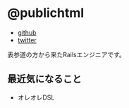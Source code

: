 # @publichtml

* [github](https://github.com/publichtml)
* [twitter](https://twitter.com/publichtml)

表参道の方から来たRailsエンジニアです。

## 最近気になること

* オレオレDSL
